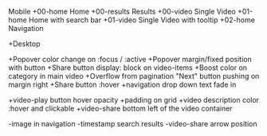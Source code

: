 Mobile
+00-home      Home
+00-results		Results
+00-video			Single Video
+01-home			Home with search bar
+01-video			Single Video with tooltip
+02-home      Navigation

+Desktop
	
+Popover color change on :focus / :active
+Popover margin/fixed position with button
+Share button display: block on video-items
+Boost color on category in main video
+Overflow from pagination "Next" button pushing on margin right
+Share button :hover
+navigation drop down text fade in

+video-play button hover opacity
+padding on grid
+video description color :hover and clickable
+video-share bottom left of the video container


-image in navigation
-timestamp search results
-video-share arrow position